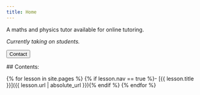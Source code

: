 ```yaml
---
title: Home
---
```


A maths and physics tutor available for online tutoring.

*Currently taking on students.*

<button type="button" class="btn btn-primary btn-block">Contact</button>

<div class="toc" markdown="1">
## Contents:

{% for lesson in site.pages %}
{% if lesson.nav == true %}- [{{ lesson.title }}]({{ lesson.url | absolute_url }}){% endif %}
{% endfor %}
</div>
